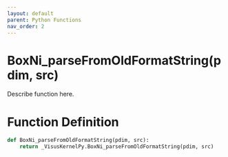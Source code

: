 ```yaml
---
layout: default
parent: Python Functions
nav_order: 2
---
```


# BoxNi_parseFromOldFormatString(pdim, src)

Describe function here.

# Function Definition

```python
def BoxNi_parseFromOldFormatString(pdim, src):
    return _VisusKernelPy.BoxNi_parseFromOldFormatString(pdim, src)
```